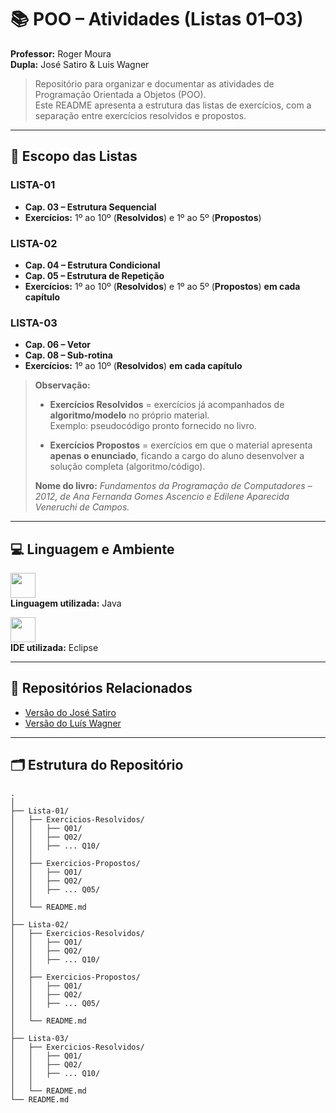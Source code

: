# 📚 POO – Atividades (Listas 01–03)

**Professor:** Roger Moura  
**Dupla:** José Satiro & Luis Wagner

> Repositório para organizar e documentar as atividades de Programação Orientada a Objetos (POO).  
> Este README apresenta a estrutura das listas de exercícios, com a separação entre exercícios resolvidos e propostos.


---
## 🎯 Escopo das Listas

### LISTA-01
- **Cap. 03 – Estrutura Sequencial**
- **Exercícios:** 1º ao 10º (**Resolvidos**) e 1º ao 5º (**Propostos**)

### LISTA-02
- **Cap. 04 – Estrutura Condicional**
- **Cap. 05 – Estrutura de Repetição**
- **Exercícios:** 1º ao 10º (**Resolvidos**) e 1º ao 5º (**Propostos**) **em cada capítulo**

### LISTA-03
- **Cap. 06 – Vetor**
- **Cap. 08 – Sub-rotina**
- **Exercícios:** 1º ao 10º (**Resolvidos**) **em cada capítulo**

> **Observação:**  
> - **Exercícios Resolvidos** = exercícios já acompanhados de **algoritmo/modelo** no próprio material.  
>   Exemplo: pseudocódigo pronto fornecido no livro.  
>
> - **Exercícios Propostos** = exercícios em que o material apresenta **apenas o enunciado**, ficando a cargo do aluno desenvolver a solução completa (algoritmo/código).  
>
> **Nome do livro:** *Fundamentos da Programação de Computadores – 2012, de Ana Fernanda Gomes Ascencio e Edilene Aparecida Veneruchi de Campos.*

---

## 💻 Linguagem e Ambiente

<p align="left">
  <img src="https://skillicons.dev/icons?i=java" height="40" /><br>
  <strong>Linguagem utilizada:</strong> Java
</p>

<p align="left">
  <img src="https://skillicons.dev/icons?i=eclipse" height="40" /><br>
  <strong>IDE utilizada:</strong> Eclipse
</p>

---

## 🔗 Repositórios Relacionados
- [Versão do José Satiro](https://github.com/SatiroDev)
- [Versão do Luís Wagner](https://github.com/colarin/POO-2025.2-T1P4)


---

## 🗂 Estrutura do Repositório

```text
.
│
├── Lista-01/
│   ├── Exercicios-Resolvidos/
│   │   ├── Q01/
│   │   ├── Q02/
│   │   ├── ... Q10/
│   │
│   ├── Exercicios-Propostos/
│   │   ├── Q01/
│   │   ├── Q02/
│   │   ├── ... Q05/
│   │
│   └── README.md
│
├── Lista-02/
│   ├── Exercicios-Resolvidos/
│   │   ├── Q01/
│   │   ├── Q02/
│   │   ├── ... Q10/
│   │
│   ├── Exercicios-Propostos/
│   │   ├── Q01/
│   │   ├── Q02/
│   │   ├── ... Q05/
│   │
│   └── README.md
│
├── Lista-03/
│   ├── Exercicios-Resolvidos/
│   │   ├── Q01/
│   │   ├── Q02/
│   │   ├── ... Q10/
│   │
│   └── README.md
└── README.md





